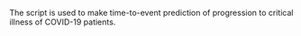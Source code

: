 The script is used to make time-to-event prediction of progression to critical illness of COVID-19 patients.
